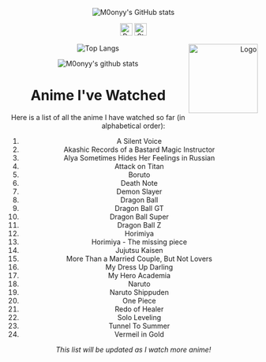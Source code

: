 
<div align="center">

![M0onyy's GitHub stats](https://github-readme-stats.vercel.app/api?username=m0onyy&show_icons=true&theme=radical)

<img height="25" src="https://api.visitorbadge.io/api/VisitorHit?user=m0onyy" alt="Profile Views"/> <img height="25" src="https://img.shields.io/github/stars/m0onyy?style=for-the-badge&logo=github&label=Stars" alt="Stars"/>
<p align="right">
  <img align="right" height="140" src="pfp.png?raw=true" alt="Logo" style="float: right; "/>
</p>


![Top Langs](https://github-readme-stats.vercel.app/api/top-langs/?username=M0onyy&layout=compact&theme=dark&hide_border=true)

![M0onyy's github stats](https://github-readme-stats.vercel.app/api?username=m0onyy&show_icons=true&hide_border=true&theme=dark)



  



# Anime I've Watched

Here is a list of all the anime I have watched so far (in alphabetical order):

1. A Silent Voice
2. Akashic Records of a Bastard Magic Instructor  
3. Alya Sometimes Hides Her Feelings in Russian  
4. Attack on Titan  
5. Boruto  
6. Death Note  
7. Demon Slayer  
8. Dragon Ball  
9. Dragon Ball GT  
10. Dragon Ball Super  
11. Dragon Ball Z
12. Horimiya
13. Horimiya - The missing piece
14. Jujutsu Kaisen  
15. More Than a Married Couple, But Not Lovers
16. My Dress Up Darling
17. My Hero Academia
18. Naruto  
19. Naruto Shippuden  
20. One Piece  
21. Redo of Healer  
22. Solo Leveling
23. Tunnel To Summer 
24. Vermeil in Gold  

*This list will be updated as I watch more anime!*
